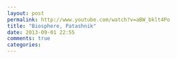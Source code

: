 ```yaml
---
layout: post
permalink: http://www.youtube.com/watch?v=aBW_bklt4Po
title: "Biosphere, Patashnik"
date: 2013-09-01 22:55
comments: true
categories: 
---
```

